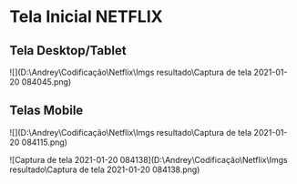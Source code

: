 # Tela Inicial NETFLIX

## Tela Desktop/Tablet

![](D:\Andrey\Codificação\Netflix\Imgs resultado\Captura de tela 2021-01-20 084045.png)

## Telas Mobile

![](D:\Andrey\Codificação\Netflix\Imgs resultado\Captura de tela 2021-01-20 084115.png)

![Captura de tela 2021-01-20 084138](D:\Andrey\Codificação\Netflix\Imgs resultado\Captura de tela 2021-01-20 084138.png)